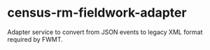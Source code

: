 # census-rm-fieldwork-adapter
Adapter service to convert from JSON events to legacy XML format required by FWMT.
